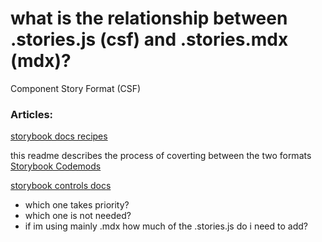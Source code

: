# what is the relationship between .stories.js (csf) and .stories.mdx (mdx)?
Component Story Format (CSF)

### Articles:
[storybook docs recipes](https://github.com/storybookjs/storybook/blob/master/addons/docs/docs/recipes.md#csf-stories-with-mdx-docs)   

this readme describes the process of coverting between the two formats
[Storybook Codemods](https://github.com/storybookjs/storybook/blob/next/lib/codemod/README.md)   

[storybook controls docs](https://storybook.js.org/docs/react/essentials/controls)   

  - which one takes priority?
  - which one is not needed?
  - if im using mainly .mdx how much of the .stories.js do i need to add?
